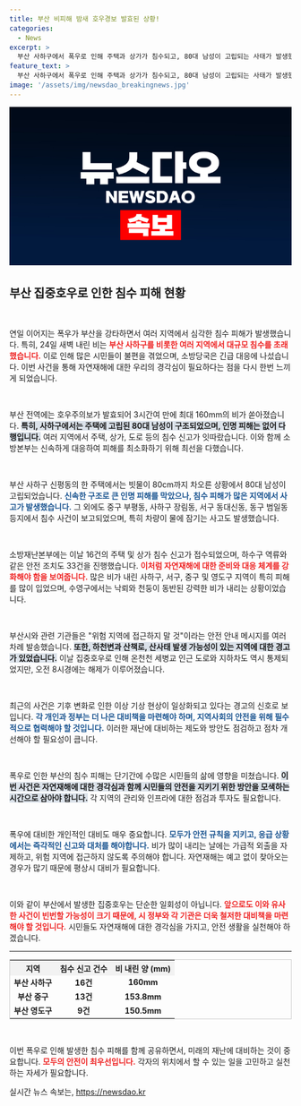 ```yaml
---
title: 부산 비피해 밤새 호우경보 발효된 상황!
categories:
  - News
excerpt: >
  부산 사하구에서 폭우로 인해 주택과 상가가 침수되고, 80대 남성이 고립되는 사태가 발생했습니다. 최대 160㎜의 비가 내린 이날, 긴급 구조활동과 안전조치가 이어졌습니다. 주민들은 위험지역 접근을 자제하라는 경고를 받고 있습니다.
feature_text: >
  부산 사하구에서 폭우로 인해 주택과 상가가 침수되고, 80대 남성이 고립되는 사태가 발생했습니다. 최대 160㎜의 비가 내린 이날, 긴급 구조활동과 안전조치가 이어졌습니다. 주민들은 위험지역 접근을 자제하라는 경고를 받고 있습니다.
image: '/assets/img/newsdao_breakingnews.jpg'
---
```


<p><img src="/assets/img/newsdao_breakingnews.jpg" alt="cryptoinkorea 속보" /></p>

<h2 data-ke-size="size26">부산 집중호우로 인한 침수 피해 현황</h2>

<p data-ke-size="size16">&nbsp;</p>

<p>연일 이어지는 폭우가 부산을 강타하면서 여러 지역에서 심각한 침수 피해가 발생했습니다. 특히, 24일 새벽 내린 비는 <b><span style="color: #ee2323;">부산 사하구를 비롯한 여러 지역에서 대규모 침수를 초래했습니다.</span></b> 이로 인해 많은 시민들이 불편을 겪었으며, 소방당국은 긴급 대응에 나섰습니다. 이번 사건을 통해 자연재해에 대한 우리의 경각심이 필요하다는 점을 다시 한번 느끼게 되었습니다. </p>

<p data-ke-size="size16">&nbsp;</p>

<p>부산 전역에는 호우주의보가 발효되어 3시간여 만에 최대 160mm의 비가 쏟아졌습니다. <b><span style="background-color: #21538527;">특히, 사하구에서는 주택에 고립된 80대 남성이 구조되었으며, 인명 피해는 없어 다행입니다.</span></b> 여러 지역에서 주택, 상가, 도로 등의 침수 신고가 잇따랐습니다. 이와 함께 소방본부는 신속하게 대응하여 피해를 최소화하기 위해 최선을 다했습니다.</p>

<p data-ke-size="size16">&nbsp;</p>

<p>부산 사하구 신평동의 한 주택에서는 빗물이 80cm까지 차오른 상황에서 80대 남성이 고립되었습니다. <b><span style="color: #1a5490;">신속한 구조로 큰 인명 피해를 막았으나, 침수 피해가 많은 지역에서 사고가 발생했습니다.</span></b> 그 외에도 중구 부평동, 사하구 장림동, 서구 동대신동, 동구 범일동 등지에서 침수 사건이 보고되었으며, 특히 차량이 물에 잠기는 사고도 발생했습니다.</p>

<p data-ke-size="size16">&nbsp;</p>

<p>소방재난본부에는 이날 16건의 주택 및 상가 침수 신고가 접수되었으며, 하수구 역류와 같은 안전 조치도 33건을 진행했습니다. <b><span style="color: #ee2323;">이처럼 자연재해에 대한 준비와 대응 체계를 강화해야 함을 보여줍니다.</span></b> 많은 비가 내린 사하구, 서구, 중구 및 영도구 지역이 특히 피해를 많이 입었으며, 수영구에서는 낙뢰와 천둥이 동반된 강력한 비가 내리는 상황이었습니다.</p>

<p data-ke-size="size16">&nbsp;</p>

<p>부산시와 관련 기관들은 "위험 지역에 접근하지 말 것"이라는 안전 안내 메시지를 여러 차례 발송했습니다. <b><span style="background-color: #21538527;">또한, 하천변과 산책로, 산사태 발생 가능성이 있는 지역에 대한 경고가 있었습니다.</span></b> 이날 집중호우로 인해 온천천 세병교 인근 도로와 지하차도 역시 통제되었지만, 오전 8시경에는 해제가 이루어졌습니다.</p>

<p data-ke-size="size16">&nbsp;</p>

<p>최근의 사건은 기후 변화로 인한 이상 기상 현상이 일상화되고 있다는 경고의 신호로 보입니다. <b><span style="color: #1a5490;">각 개인과 정부는 더 나은 대비책을 마련해야 하며, 지역사회의 안전을 위해 필수적으로 협력해야 할 것입니다.</span></b> 이러한 재난에 대비하는 제도와 방안도 점검하고 점차 개선해야 할 필요성이 큽니다. </p>

<p data-ke-size="size16">&nbsp;</p>

<p>폭우로 인한 부산의 침수 피해는 단기간에 수많은 시민들의 삶에 영향을 미쳤습니다. <b><span style="background-color: #21538527;">이번 사건은 자연재해에 대한 경각심과 함께 시민들의 안전을 지키기 위한 방안을 모색하는 시간으로 삼아야 합니다.</span></b> 각 지역의 관리와 인프라에 대한 점검과 투자도 필요합니다. </p>

<p data-ke-size="size16">&nbsp;</p>

<p>폭우에 대비한 개인적인 대비도 매우 중요합니다. <b><span style="color: #1a5490;">모두가 안전 규칙을 지키고, 응급 상황에서는 즉각적인 신고와 대처를 해야합니다.</span></b> 비가 많이 내리는 날에는 가급적 외출을 자제하고, 위험 지역에 접근하지 않도록 주의해야 합니다. 자연재해는 예고 없이 찾아오는 경우가 많기 때문에 평상시 대비가 필요합니다. </p>

<p data-ke-size="size16">&nbsp;</p>

<p>이와 같이 부산에서 발생한 집중호우는 단순한 일회성이 아닙니다. <b><span style="color: #ee2323;">앞으로도 이와 유사한 사건이 빈번할 가능성이 크기 때문에, 시 정부와 각 기관은 더욱 철저한 대비책을 마련해야 할 것입니다.</span></b> 시민들도 자연재해에 대한 경각심을 가지고, 안전 생활을 실천해야 하겠습니다. </p>

<hr>

<table style="width: 100%; border: 1px solid #ccc;">
    <tr>
        <th style="text-align: center; background-color: #f2f2f2;">지역</th>
        <th style="text-align: center; background-color: #f2f2f2;">침수 신고 건수</th>
        <th style="text-align: center; background-color: #f2f2f2;">비 내린 양 (mm)</th>
    </tr>
    <tr>
        <td style="text-align: center; height: 17px;"><b>부산 사하구</b></td>
        <td style="text-align: center; height: 17px;"><b>16건</b></td>
        <td style="text-align: center; height: 17px;"><b>160mm</b></td>
    </tr>
    <tr>
        <td style="text-align: center; height: 17px;"><b>부산 중구</b></td>
        <td style="text-align: center; height: 17px;"><b>13건</b></td>
        <td style="text-align: center; height: 17px;"><b>153.8mm</b></td>
    </tr>
    <tr>
        <td style="text-align: center; height: 17px;"><b>부산 영도구</b></td>
        <td style="text-align: center; height: 17px;"><b>9건</b></td>
        <td style="text-align: center; height: 17px;"><b>150.5mm</b></td>
    </tr>
</table>

<p data-ke-size="size16">&nbsp;</p> 

<p>이번 폭우로 인해 발생한 침수 피해를 함께 공유하면서, 미래의 재난에 대비하는 것이 중요합니다. <b><span style="color: #ee2323;">모두의 안전이 최우선입니다.</span></b> 각자의 위치에서 할 수 있는 일을 고민하고 실천하는 자세가 필요합니다.</p>
실시간 뉴스 속보는, <a href="https://newsdao.kr" rel="dofollow">https://newsdao.kr</a>


